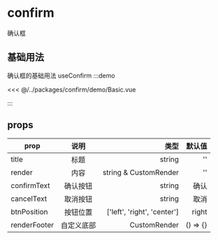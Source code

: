 # confirm

确认框

## 基础用法

确认框的基础用法 useConfirm
:::demo

<<< @/../packages/confirm/demo/Basic.vue

:::

## props

| prop      |     说明     |           类型 | 默认值 |
| --------- | :----------: | -------------: | -----: |
| title        | 标题 |  string | '' |
| render        | 内容 |  string & CustomRender | '' |
| confirmText        | 确认按钮 |  string | 确认 |
| cancelText        | 取消按钮 |  string | 取消 |
| btnPosition        | 按钮位置 |  ['left', 'right', 'center'] | right |
| renderFooter        | 自定义底部 |  CustomRender | () => {} |
